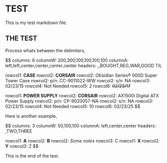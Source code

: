 # TEST

This is my test markdown file.

## THE TEST

Process whats between the delimiters,

$$
columns: 6
columnW: 200,300,100,100,100,100
columnA: left,left,center,center,center,center
headers: ,,BOUGHT,REG,WAR,GOOD TIL

rowcol1: <b>CASE</b>
rowcol2: <b>CORSAIR</b>
rowcol2: Obsidian Series® 900D Super Tower Case
rowcol2: p/n: CC-9011022-WW
rowcol2: s/n: NA
rowcol3: 02/23/15
rowcol4: Not Needed
rowcol5: 2
rowcol6: <s>02/23/17</s>

rowcol1: <b>POWER SUPPLY</b>
rowcol2: <b>CORSAIR</b>
rowcol2: AX1500i Digital ATX Power Supply
rowcol2: p/n: CP-9020057-NA
rowcol2: s/n: NA
rowcol3: 02/23/15
rowcol4: Not Needed
rowcol5: 10
rowcol6: 02/23/25
$$

Here is another example,

$$
columns: 3
columnW: 50,100,100
columnA: left,center,center
headers: ,TWO,THREE

rowcol1: <b>A</b>
rowcol2: <b>B</b>
rowcol2: <i>Some notes</i>
rowcol3: C
rowcol1: <b>X</b>
rowcol2: <b>Y</b>
rowcol3: Z
$$

This is the end of the test.
